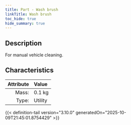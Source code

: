 ```yaml
---
title: Part - Wash brush
linkTitle: Wash brush
toc_hide: true
hide_summary: true
---
```

<!-- This is generated by the MarsSim HelpGenertor, do not edit. -->

## Description
For manual vehicle cleaning.

## Characteristics

| Attribute      | Value |
|--------:|:------|
|Mass:|0.1 kg|
|Type:|Utility|





{{< definition-tail version="3.10.0" generatedOn="2025-10-09T21:45:01.8754429" >}}



